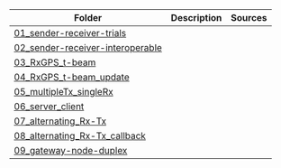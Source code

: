 

|Folder    |Description |Sources |
|----------|------------|-------|
|[01_sender-receiver-trials](01_sender-receiver-trials)| | |
|[02_sender-receiver-interoperable](02_sender-receiver-interoperable)| | |
|[03_RxGPS_t-beam](03_RxGPS_t-beam)|| |
|[04_RxGPS_t-beam_update](04_RxGPS_t-beam_update)| | |
|[05_multipleTx_singleRx](05_multipleTx_singleRx)| | |
|[06_server_client](06_server_client)| | |
|[07_alternating_Rx-Tx](07_alternating_Rx-Tx)| | |
|[08_alternating_Rx-Tx_callback](08_alternating_Rx-Tx_callback)| | |
|[09_gateway-node-duplex](09_gateway-node-duplex)| | |
